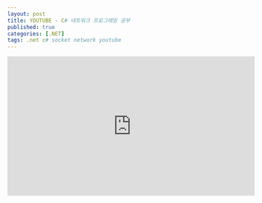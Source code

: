 ```yaml
---
layout: post
title: YOUTUBE - C# 네트워크 프로그래밍 공부
published: true
categories: [.NET]
tags: .net c# socket network youtube
---  
```

<iframe width="560" height="315" src="https://www.youtube.com/embed/lMVdPDvElKg" frameborder="0" allow="accelerometer; autoplay; clipboard-write; encrypted-media; gyroscope; picture-in-picture" allowfullscreen></iframe>    
   